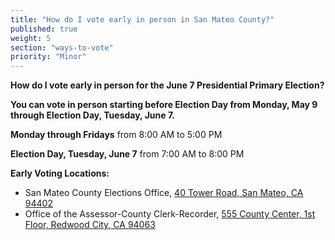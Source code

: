 ```yaml
---
title: "How do I vote early in person in San Mateo County?"
published: true
weight: 5
section: "ways-to-vote"
priority: "Minor"
---
```


**How do I vote early in person for the June 7 Presidential Primary Election?**  

**You can vote in person starting before Election Day from Monday, May 9 through Election Day, Tuesday, June 7.**  

**Monday through Fridays** from 8:00 AM to 5:00 PM  

**Election Day, Tuesday, June 7** from 7:00 AM to 8:00 PM  

**Early Voting Locations:**  
- San Mateo County Elections Office, [40 Tower Road, San Mateo, CA 94402](https://www.google.com/maps/place/40+Tower+Rd,+San+Mateo,+CA+94402/@37.5125459,-122.3324911,17z/data=!3m1!4b1!4m2!3m1!1s0x808f9fbff72278f7:0x10982687e2d0db9a?hl=en)  
- Office of the Assessor-County Clerk-Recorder, [555 County Center, 1st Floor, Redwood City, CA 94063](https://www.google.com/maps/place/555+County+Center,+Redwood+City,+CA+94063/@37.48928,-122.230153,16z/data=!4m2!3m1!1s0x808fa2525e583f83:0x5b45de978d636891?hl=en)  
